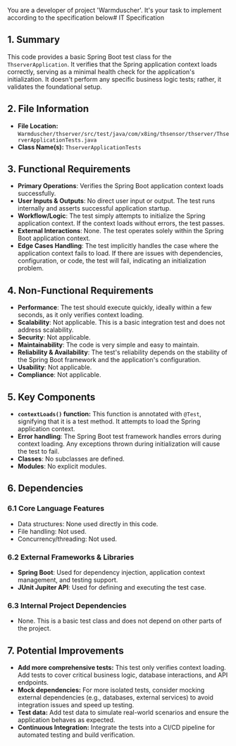 You are a developer of project 'Warmduscher'. It's your task to implement according to the specification below# IT Specification

## 1. Summary
This code provides a basic Spring Boot test class for the `ThserverApplication`. It verifies that the Spring application context loads correctly, serving as a minimal health check for the application's initialization. It doesn't perform any specific business logic tests; rather, it validates the foundational setup.

## 2. File Information
- **File Location:** `Warmduscher/thserver/src/test/java/com/x8ing/thsensor/thserver/ThserverApplicationTests.java`
- **Class Name(s):** `ThserverApplicationTests`

## 3. Functional Requirements
- **Primary Operations**: Verifies the Spring Boot application context loads successfully.
- **User Inputs & Outputs**:  No direct user input or output. The test runs internally and asserts successful application startup.
- **Workflow/Logic**: The test simply attempts to initialize the Spring application context. If the context loads without errors, the test passes.
- **External Interactions**:  None. The test operates solely within the Spring Boot application context.
- **Edge Cases Handling**:  The test implicitly handles the case where the application context fails to load. If there are issues with dependencies, configuration, or code, the test will fail, indicating an initialization problem.

## 4. Non-Functional Requirements
- **Performance**: The test should execute quickly, ideally within a few seconds, as it only verifies context loading.
- **Scalability**: Not applicable. This is a basic integration test and does not address scalability.
- **Security**: Not applicable.
- **Maintainability**: The code is very simple and easy to maintain.
- **Reliability & Availability**:  The test's reliability depends on the stability of the Spring Boot framework and the application's configuration.
- **Usability**: Not applicable.
- **Compliance**: Not applicable.

## 5. Key Components
- **`contextLoads()` function:** This function is annotated with `@Test`, signifying that it is a test method. It attempts to load the Spring application context.
- **Error handling**:  The Spring Boot test framework handles errors during context loading.  Any exceptions thrown during initialization will cause the test to fail.
- **Classes**: No subclasses are defined.
- **Modules**: No explicit modules.

## 6. Dependencies

### 6.1 Core Language Features
- Data structures:  None used directly in this code.
- File handling: Not used.
- Concurrency/threading: Not used.

### 6.2 External Frameworks & Libraries
- **Spring Boot**: Used for dependency injection, application context management, and testing support.
- **JUnit Jupiter API**: Used for defining and executing the test case.

### 6.3 Internal Project Dependencies
- None. This is a basic test class and does not depend on other parts of the project.

## 7. Potential Improvements
- **Add more comprehensive tests:** This test only verifies context loading. Add tests to cover critical business logic, database interactions, and API endpoints.
- **Mock dependencies:** For more isolated tests, consider mocking external dependencies (e.g., databases, external services) to avoid integration issues and speed up testing.
- **Test data:** Add test data to simulate real-world scenarios and ensure the application behaves as expected.
- **Continuous Integration:** Integrate the tests into a CI/CD pipeline for automated testing and build verification.